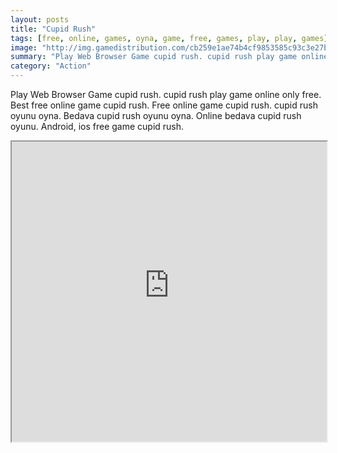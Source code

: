 ```yaml
---
layout: posts
title: "Cupid Rush"
tags: [free, online, games, oyna, game, free, games, play, play, games]
image: "http://img.gamedistribution.com/cb259e1ae74b4cf9853585c93c3e27b4.jpg"
summary: "Play Web Browser Game cupid rush. cupid rush play game online only free. Best free online game cupid rush. Free online game cupid rush. cupid rush oyunu oyna. Bedava cupid rush oyunu oyna. Online bedava cupid rush oyunu. Android, ios free game cupid rush."
category: "Action"
---
```


Play Web Browser Game cupid rush. cupid rush play game online only free. Best free online game cupid rush. Free online game cupid rush. cupid rush oyunu oyna. Bedava cupid rush oyunu oyna. Online bedava cupid rush oyunu. Android, ios free game cupid rush.

<iframe width="100%" height="480px;" src="http://flash.gamedistribution.com?game=cb259e1ae74b4cf9853585c93c3e27b4"></iframe>